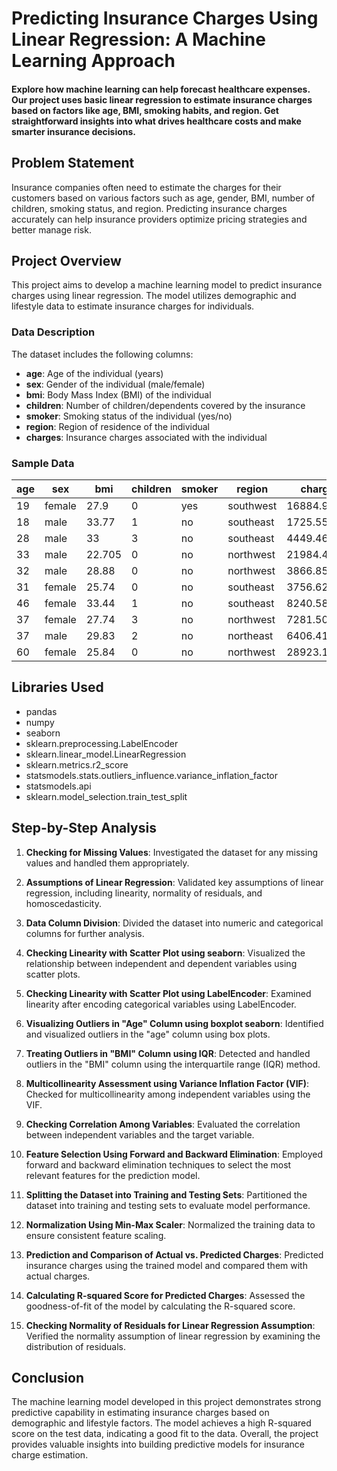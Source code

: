 # Predicting Insurance Charges Using Linear Regression: A Machine Learning Approach
#### Explore how machine learning can help forecast healthcare expenses. Our project uses basic linear regression to estimate insurance charges based on factors like age, BMI, smoking habits, and region. Get straightforward insights into what drives healthcare costs and make smarter insurance decisions.

## Problem Statement

Insurance companies often need to estimate the charges for their customers based on various factors such as age, gender, BMI, number of children, smoking status, and region. Predicting insurance charges accurately can help insurance providers optimize pricing strategies and better manage risk.

## Project Overview

This project aims to develop a machine learning model to predict insurance charges using linear regression. The model utilizes demographic and lifestyle data to estimate insurance charges for individuals.

### Data Description

The dataset includes the following columns:

- **age**: Age of the individual (years)
- **sex**: Gender of the individual (male/female)
- **bmi**: Body Mass Index (BMI) of the individual
- **children**: Number of children/dependents covered by the insurance
- **smoker**: Smoking status of the individual (yes/no)
- **region**: Region of residence of the individual
- **charges**: Insurance charges associated with the individual

### Sample Data

| age | sex    | bmi   | children | smoker | region     | charges    |
|-----|--------|-------|----------|--------|------------|------------|
| 19  | female | 27.9  | 0        | yes    | southwest  | 16884.924  |
| 18  | male   | 33.77 | 1        | no     | southeast  | 1725.5523  |
| 28  | male   | 33    | 3        | no     | southeast  | 4449.462   |
| 33  | male   | 22.705| 0        | no     | northwest  | 21984.47061|
| 32  | male   | 28.88 | 0        | no     | northwest  | 3866.8552  |
| 31  | female | 25.74 | 0        | no     | southeast  | 3756.6216  |
| 46  | female | 33.44 | 1        | no     | southeast  | 8240.5896  |
| 37  | female | 27.74 | 3        | no     | northwest  | 7281.5056  |
| 37  | male   | 29.83 | 2        | no     | northeast  | 6406.4107  |
| 60  | female | 25.84 | 0        | no     | northwest  | 28923.13692|

## Libraries Used

- pandas
- numpy
- seaborn
- sklearn.preprocessing.LabelEncoder
- sklearn.linear_model.LinearRegression
- sklearn.metrics.r2_score
- statsmodels.stats.outliers_influence.variance_inflation_factor
- statsmodels.api
- sklearn.model_selection.train_test_split

## Step-by-Step Analysis


1. **Checking for Missing Values**: Investigated the dataset for any missing values and handled them appropriately.

2. **Assumptions of Linear Regression**: Validated key assumptions of linear regression, including linearity, normality of residuals, and homoscedasticity.

3. **Data Column Division**: Divided the dataset into numeric and categorical columns for further analysis.

4. **Checking Linearity with Scatter Plot using seaborn**: Visualized the relationship between independent and dependent variables using scatter plots.

5. **Checking Linearity with Scatter Plot using LabelEncoder**: Examined linearity after encoding categorical variables using LabelEncoder.

6. **Visualizing Outliers in "Age" Column using boxplot seaborn**: Identified and visualized outliers in the "age" column using box plots.

7. **Treating Outliers in "BMI" Column using IQR**: Detected and handled outliers in the "BMI" column using the interquartile range (IQR) method.

8. **Multicollinearity Assessment using Variance Inflation Factor (VIF)**: Checked for multicollinearity among independent variables using the VIF.

9. **Checking Correlation Among Variables**: Evaluated the correlation between independent variables and the target variable.

10. **Feature Selection Using Forward and Backward Elimination**: Employed forward and backward elimination techniques to select the most relevant features for the prediction model.

11. **Splitting the Dataset into Training and Testing Sets**: Partitioned the dataset into training and testing sets to evaluate model performance.

12. **Normalization Using Min-Max Scaler**: Normalized the training data to ensure consistent feature scaling.

13. **Prediction and Comparison of Actual vs. Predicted Charges**: Predicted insurance charges using the trained model and compared them with actual charges.

14. **Calculating R-squared Score for Predicted Charges**: Assessed the goodness-of-fit of the model by calculating the R-squared score.

15. **Checking Normality of Residuals for Linear Regression Assumption**: Verified the normality assumption of linear regression by examining the distribution of residuals.

## Conclusion

The machine learning model developed in this project demonstrates strong predictive capability in estimating insurance charges based on demographic and lifestyle factors. The model achieves a high R-squared score on the test data, indicating a good fit to the data. Overall, the project provides valuable insights into building predictive models for insurance charge estimation.


